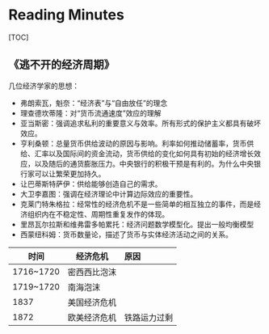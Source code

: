 # Reading Minutes

[TOC]

## 《逃不开的经济周期》

几位经济学家的思想：

* 弗朗索瓦，魁奈：“经济表”与“自由放任”的理念
* 理查德坎蒂隆：对“货币流通速度”效应的理解
* 亚当斯密：强调追求私利的重要意义与效率。所有形式的保护主义都具有破坏效应。
* 亨利桑顿：总量货币供给波动的原因与影响。利率如何推动储蓄率，货币供给、汇率以及国际间的资金流动，货币供给的变化如何具有初始的经济增长效应，以及随后的通货膨胀压力。中央银行的积极干预是有利的。为什么中央银行家可以让繁荣更加持久。
* 让巴蒂斯特萨伊：供给能够创造自己的需求。
* 大卫李嘉图：强调在经济理论中计算边际效应的重要性。
* 克莱门特朱格拉：经常性的经济危机不是一些简单的相互独立的事件，而是经济组织内在不稳定性、周期性重复发作的体现。
* 里昂瓦尔拉斯和维弗雷多帕累托：经济问题数学模型化。提出一般均衡模型
* 西蒙纽科姆：货币数量论，描述了货币与实体经济活动之间的关系。

|时间|经济危机|原因|
|--|--|:-|
|1716~1720|密西西比泡沫||
|1719~1720|南海泡沫||
|1837|美国经济危机||
|1872|欧美经济危机|铁路运力过剩|
